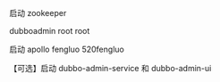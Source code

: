 启动 zookeeper

dubboadmin
root
root

启动 apollo
fengluo
520fengluo


【可选】启动 dubbo-admin-service 和 dubbo-admin-ui
